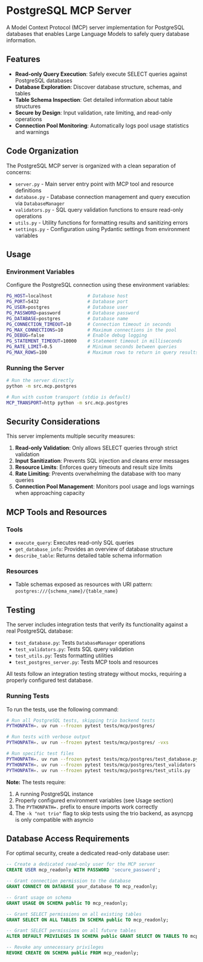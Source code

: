 # PostgreSQL MCP Server

A Model Context Protocol (MCP) server implementation for PostgreSQL databases that enables Large Language Models to safely query database information.

## Features

- **Read-only Query Execution**: Safely execute SELECT queries against PostgreSQL databases
- **Database Exploration**: Discover database structure, schemas, and tables
- **Table Schema Inspection**: Get detailed information about table structures
- **Secure by Design**: Input validation, rate limiting, and read-only operations
- **Connection Pool Monitoring**: Automatically logs pool usage statistics and warnings

## Code Organization

The PostgreSQL MCP server is organized with a clean separation of concerns:

- `server.py` - Main server entry point with MCP tool and resource definitions
- `database.py` - Database connection management and query execution via `DatabaseManager`
- `validators.py` - SQL query validation functions to ensure read-only operations
- `utils.py` - Utility functions for formatting results and sanitizing errors
- `settings.py` - Configuration using Pydantic settings from environment variables

## Usage

### Environment Variables

Configure the PostgreSQL connection using these environment variables:

```bash
PG_HOST=localhost             # Database host
PG_PORT=5432                  # Database port
PG_USER=postgres              # Database user
PG_PASSWORD=password          # Database password
PG_DATABASE=postgres          # Database name
PG_CONNECTION_TIMEOUT=10      # Connection timeout in seconds
PG_MAX_CONNECTIONS=10         # Maximum connections in the pool
PG_DEBUG=false                # Enable debug logging
PG_STATEMENT_TIMEOUT=10000    # Statement timeout in milliseconds
PG_RATE_LIMIT=0.5             # Minimum seconds between queries
PG_MAX_ROWS=100               # Maximum rows to return in query results
```

### Running the Server

```bash
# Run the server directly
python -m src.mcp.postgres

# Run with custom transport (stdio is default)
MCP_TRANSPORT=http python -m src.mcp.postgres
```

## Security Considerations

This server implements multiple security measures:

1. **Read-only Validation**: Only allows SELECT queries through strict validation
2. **Input Sanitization**: Prevents SQL injection and cleans error messages
3. **Resource Limits**: Enforces query timeouts and result size limits
4. **Rate Limiting**: Prevents overwhelming the database with too many queries
5. **Connection Pool Management**: Monitors pool usage and logs warnings when approaching capacity

## MCP Tools and Resources

### Tools

- `execute_query`: Executes read-only SQL queries
- `get_database_info`: Provides an overview of database structure
- `describe_table`: Returns detailed table schema information

### Resources

- Table schemas exposed as resources with URI pattern: `postgres:///{schema_name}/{table_name}`

## Testing

The server includes integration tests that verify its functionality against a real PostgreSQL database:

- `test_database.py`: Tests `DatabaseManager` operations
- `test_validators.py`: Tests SQL query validation
- `test_utils.py`: Tests formatting utilities
- `test_postgres_server.py`: Tests MCP tools and resources

All tests follow an integration testing strategy without mocks, requiring a properly configured test database.

### Running Tests

To run the tests, use the following command:

```bash
# Run all PostgreSQL tests, skipping trio backend tests
PYTHONPATH=. uv run --frozen pytest tests/mcp/postgres/

# Run tests with verbose output
PYTHONPATH=. uv run --frozen pytest tests/mcp/postgres/ -vxs

# Run specific test files
PYTHONPATH=. uv run --frozen pytest tests/mcp/postgres/test_database.py
PYTHONPATH=. uv run --frozen pytest tests/mcp/postgres/test_validators.py
PYTHONPATH=. uv run --frozen pytest tests/mcp/postgres/test_utils.py
```

**Note:** The tests require:
1. A running PostgreSQL instance
2. Properly configured environment variables (see Usage section)
3. The `PYTHONPATH=.` prefix to ensure imports work correctly
4. The `-k "not trio"` flag to skip tests using the trio backend, as asyncpg is only compatible with asyncio

## Database Access Requirements

For optimal security, create a dedicated read-only database user:

```sql
-- Create a dedicated read-only user for the MCP server
CREATE USER mcp_readonly WITH PASSWORD 'secure_password';

-- Grant connection permission to the database
GRANT CONNECT ON DATABASE your_database TO mcp_readonly;

-- Grant usage on schema
GRANT USAGE ON SCHEMA public TO mcp_readonly;

-- Grant SELECT permissions on all existing tables
GRANT SELECT ON ALL TABLES IN SCHEMA public TO mcp_readonly;

-- Grant SELECT permissions on all future tables
ALTER DEFAULT PRIVILEGES IN SCHEMA public GRANT SELECT ON TABLES TO mcp_readonly;

-- Revoke any unnecessary privileges
REVOKE CREATE ON SCHEMA public FROM mcp_readonly;
```